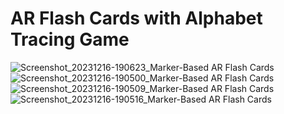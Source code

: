 # AR Flash Cards with Alphabet Tracing Game

![Screenshot_20231216-190623_Marker-Based AR Flash Cards](https://github.com/NadeerMukaram/AR-Flash-Cards-Augmented-Reality/assets/72739154/aaed26e4-88b0-4364-96d7-5e220e7153a6)
![Screenshot_20231216-190500_Marker-Based AR Flash Cards](https://github.com/NadeerMukaram/AR-Flash-Cards-Augmented-Reality/assets/72739154/4d94c2d9-1e25-43c6-8bd2-56571f972ed1)
![Screenshot_20231216-190509_Marker-Based AR Flash Cards](https://github.com/NadeerMukaram/AR-Flash-Cards-Augmented-Reality/assets/72739154/5988dc37-2761-4daf-8a3c-8da9c23b8d8c)
![Screenshot_20231216-190516_Marker-Based AR Flash Cards](https://github.com/NadeerMukaram/AR-Flash-Cards-Augmented-Reality/assets/72739154/1633d031-3fbf-47e0-a467-accc969ef712)

